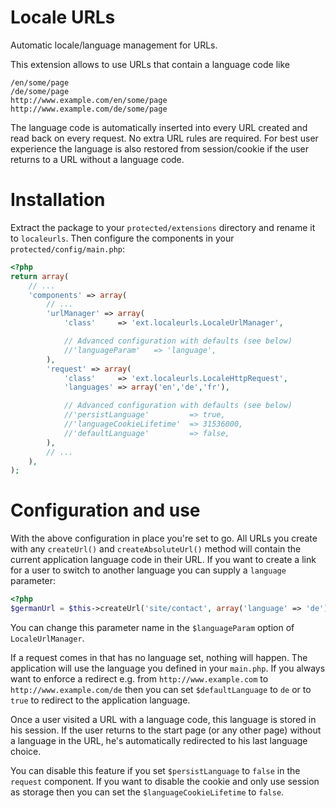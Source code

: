 Locale URLs
===========

Automatic locale/language management for URLs.

This extension allows to use URLs that contain a language code like

    /en/some/page
    /de/some/page
    http://www.example.com/en/some/page
    http://www.example.com/de/some/page

The language code is automatically inserted into every URL created and
read back on every request. No extra URL rules are required. For best
user experience the language is also restored from session/cookie if the
user returns to a URL without a language code.

# Installation

Extract the package to your `protected/extensions` directory and rename
it to `localeurls`. Then configure the components in your `protected/config/main.php`:

```php
<?php
return array(
    // ...
    'components' => array(
        // ...
        'urlManager' => array(
            'class'     => 'ext.localeurls.LocaleUrlManager',

            // Advanced configuration with defaults (see below)
            //'languageParam'   => 'language',
        ),
        'request' => array(
            'class'     => 'ext.localeurls.LocaleHttpRequest',
            'languages' => array('en','de','fr'),

            // Advanced configuration with defaults (see below)
            //'persistLanguage'         => true,
            //'languageCookieLifetime'  => 31536000,
            //'defaultLanguage'         => false,
        ),
        // ...
    ),
);
```

# Configuration and use

With the above configuration in place you're set to go. All URLs you create with
any `createUrl()` and `createAbsoluteUrl()` method will contain the current application
language code in their URL. If you want to create a link for a user to switch to
another language you can supply a `language` parameter:


```php
<?php
$germanUrl = $this->createUrl('site/contact', array('language' => 'de'));
```

You can change this parameter name in the `$languageParam` option of `LocaleUrlManager`.

If a request comes in that has no language set, nothing will happen. The application
will use the language you defined in your `main.php`. If you always want to enforce a
redirect e.g. from `http://www.example.com` to `http://www.example.com/de` then
you can set `$defaultLanguage` to `de` or to `true` to redirect to the application
language.

Once a user visited a URL with a language code, this language is stored in his
session. If the user returns to the start page (or any other page) without a language
in the URL, he's automatically redirected to his last language choice.

You can disable this feature if you set `$persistLanguage` to `false` in the `request`
component. If you want to disable the cookie and only use session as storage then you
can set the `$languageCookieLifetime` to `false`.

